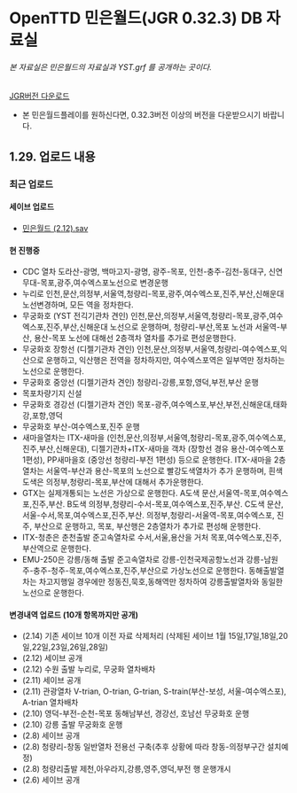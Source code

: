 # OpenTTD 민은월드(JGR 0.32.3) DB 자료실
###### 본 자료실은 민은월드의 자료실과 YST.grf 를 공개하는 곳이다.
[JGR버전 다운로드](https://github.com/JGRennison/OpenTTD-patches/releases)
- 본 민은월드플레이를 원하신다면, 0.32.3버전 이상의 버전을 다운받으시기 바랍니다.

## 1.29. 업로드 내용
### 최근 업로드
#### 세이브 업로드
- [민은월드 (2.12).sav](https://github.com/evepoi/minenworld/blob/master/save/%EB%AF%BC%EC%9D%80%EC%9B%94%EB%93%9C%20(2.12).sav)

#### 현 진행중
- CDC 열차 도라산-광명, 백마고지-광명, 광주-목포, 인천-충주-김천-동대구, 신연무대-목포,광주,여수엑스포노선으로 변경운행
- 누리로 인천,문산,의정부,서울역,청량리-목포,광주,여수엑스포,진주,부산,신해운대 노선변경하며, 모든 역을 정차한다.
- 무궁화호 (YST 전긱기관차 견인) 인천,문산,의정부,서울역,청량리-목포,광주,여수엑스포,진주,부산,신해운대 노선으로 운행하며, 청량리-부산,목포 노선과 서울역-부산, 용산-목포 노선에 대해선 2층객차 열차를 추가로 편성운행한다.
- 무궁화호 장항선 (디젤기관차 견인) 인천,문산,의정부,서울역,청량리-여수엑스포,익산으로 운행하고, 익산행은 전역을 정차하지만, 여수엑스포역은 일부역만 정차하는 노선으로 운행한다.
- 무궁화호 중앙선 (디젤기관차 견인) 청량리-강릉,포항,영덕,부전,부산 운행
- 목포차량기지 신설
- 무궁화호 경강선 (디젤기관차 견인) 목포-광주,여수엑스포,부산,부전,신해운대,태화강,포항,영덕
- 무궁화호 부산-여수엑스포,진주 운행
- 새마을열차는 ITX-새마을 (인천,문산,의정부,서울역,청량리-목포,광주,여수엑스포,진주,부산,신해운대), 디젤기관차+ITX-새마을 객차 (장항선 경유 용산-여수엑스포 1편성), PP새마을호 (중앙선 청량리-부전 1편성) 등으로 운행한다. ITX-새마을 2층열차는 서울역-부산과 용산-목포의 노선으로 빨강도색열차가 추가 운행하며, 흰색도색은 의정부,청량리-목포,부산에 대해서 추가운행한다.
- GTX는 실제개통되는 노선은 가상으로 운행한다. A도색 문산,서울역-목포,여수엑스포,진주,부산. B도색 의정부,청량리-수서-목포,여수엑스포,진주,부산. C도색 문산,서울-수서,목포,여수엑스포,진주,부산. 의정부,청량리-서울역-목포,여수엑스포, 진주, 부산으로 운행하고, 목포, 부산행은 2층열차가 추가로 편성해 운행한다.
- ITX-청춘은 춘천출발 준고속열차로 수서,서울,용산을 거처 목포,여수엑스포,진주,부산역으로 운행한다.
- EMU-250은 강릉/동해 출발 준고속열차로 강릉-인천국제공항노선과 강릉-남원주-충주-청주-목포,여수엑스포,진주,부산으로 가상노선으로 운행한다. 동해출발열차는 차고지행일 경우에만 정동진,묵호,동해역만 정차하여 강릉출발열차와 동일한 노선으로 운행한다.

#### 변경내역 업로드 (10개 항목까지만 공개)
- (2.14) 기존 세이브 10개 이전 자료 삭제처리 (삭제된 세이브 1월 15일,17일,18일,20일,22일,23일,26일,28일)
- (2.12) 세이브 공개
- (2.12) 수원 출발 누리로, 무궁화 열차배차
- (2.11) 세이브 공개
- (2.11) 관광열차 V-trian, O-trian, G-trian, S-train(부산-보성, 서울-여수엑스포), A-trian 열차배차
- (2.10) 영덕-부전-순천-목포 동해남부선, 경강선, 호남선 무궁화호 운행
- (2.10) 강릉 출발 무궁화호 운행
- (2.8) 세이브 공개
- (2.8) 청량리-창동 일반열차 전용선 구축(추후 상황에 따라 창동-의정부구간 설치예정)
- (2.8) 청량리출발 제천,아우라지,강릉,영주,영덕,부전 행 운행개시
- (2.6) 세이브 공개